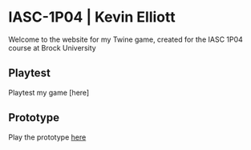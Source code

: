 # IASC-1P04 | Kevin Elliott

Welcome to the website for my Twine game, created for the IASC 1P04 course at Brock University

## Playtest

Playtest my game [here]

## Prototype

Play the prototype [here]()
